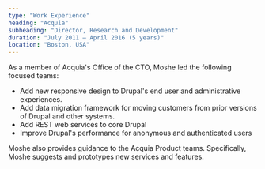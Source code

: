```yaml
---
type: "Work Experience"
heading: "Acquia"
subheading: "Director, Research and Development"
duration: "July 2011 – April 2016 (5 years)"
location: "Boston, USA"
---
```


As a member of Acquia's Office of the CTO, Moshe led the following focused teams:
- Add new responsive design to Drupal's end user and administrative experiences.
- Add data migration framework for moving customers from prior versions of Drupal and other systems.  
- Add REST web services to core Drupal
- Improve Drupal's performance for anonymous and authenticated users

Moshe also provides guidance to the Acquia Product teams. Specifically, Moshe suggests and prototypes new services and features.
